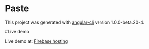 # Paste

This project was generated with [angular-cli](https://github.com/angular/angular-cli) version 1.0.0-beta.20-4.

#Live demo

Live demo at: [Firebase hosting](https://paste.ngobach,com/)